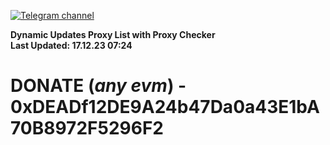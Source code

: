 [![Telegram channel](https://img.shields.io/endpoint?url=https://runkit.io/damiankrawczyk/telegram-badge/branches/master?url=https://t.me/n4z4v0d)](https://t.me/n4z4v0d) 

**Dynamic Updates Proxy List with Proxy Checker**  
**Last Updated: 17.12.23 07:24**

# DONATE (_any evm_) - 0xDEADf12DE9A24b47Da0a43E1bA70B8972F5296F2
